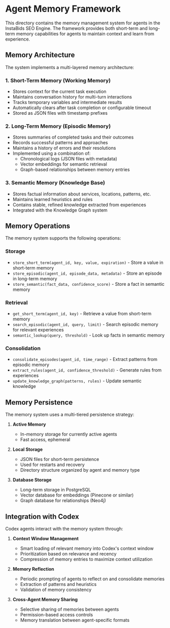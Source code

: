# Agent Memory Framework

This directory contains the memory management system for agents in the InstaBids SEO Engine. The framework provides both short-term and long-term memory capabilities for agents to maintain context and learn from experience.

## Memory Architecture

The system implements a multi-layered memory architecture:

### 1. Short-Term Memory (Working Memory)
- Stores context for the current task execution
- Maintains conversation history for multi-turn interactions
- Tracks temporary variables and intermediate results
- Automatically clears after task completion or configurable timeout
- Stored as JSON files with timestamp prefixes

### 2. Long-Term Memory (Episodic Memory)
- Stores summaries of completed tasks and their outcomes
- Records successful patterns and approaches
- Maintains a history of errors and their resolutions
- Implemented using a combination of:
  - Chronological logs (JSON files with metadata)
  - Vector embeddings for semantic retrieval
  - Graph-based relationships between memory entries

### 3. Semantic Memory (Knowledge Base)
- Stores factual information about services, locations, patterns, etc.
- Maintains learned heuristics and rules
- Contains stable, refined knowledge extracted from experiences
- Integrated with the Knowledge Graph system

## Memory Operations

The memory system supports the following operations:

### Storage
- `store_short_term(agent_id, key, value, expiration)` - Store a value in short-term memory
- `store_episodic(agent_id, episode_data, metadata)` - Store an episode in long-term memory
- `store_semantic(fact_data, confidence_score)` - Store a fact in semantic memory

### Retrieval
- `get_short_term(agent_id, key)` - Retrieve a value from short-term memory
- `search_episodic(agent_id, query, limit)` - Search episodic memory for relevant experiences
- `semantic_lookup(query, threshold)` - Look up facts in semantic memory

### Consolidation
- `consolidate_episodes(agent_id, time_range)` - Extract patterns from episodic memory
- `extract_rules(agent_id, confidence_threshold)` - Generate rules from experiences
- `update_knowledge_graph(patterns, rules)` - Update semantic knowledge

## Memory Persistence

The memory system uses a multi-tiered persistence strategy:

1. **Active Memory**
   - In-memory storage for currently active agents
   - Fast access, ephemeral

2. **Local Storage**
   - JSON files for short-term persistence
   - Used for restarts and recovery
   - Directory structure organized by agent and memory type

3. **Database Storage**
   - Long-term storage in PostgreSQL
   - Vector database for embeddings (Pinecone or similar)
   - Graph database for relationships (Neo4j)

## Integration with Codex

Codex agents interact with the memory system through:

1. **Context Window Management**
   - Smart loading of relevant memory into Codex's context window
   - Prioritization based on relevance and recency
   - Compression of memory entries to maximize context utilization

2. **Memory Reflection**
   - Periodic prompting of agents to reflect on and consolidate memories
   - Extraction of patterns and heuristics
   - Validation of memory consistency

3. **Cross-Agent Memory Sharing**
   - Selective sharing of memories between agents
   - Permission-based access controls
   - Memory translation between agent-specific formats
